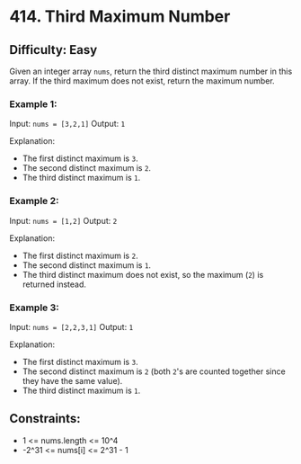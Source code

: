 ﻿# 414. Third Maximum Number

## Difficulty: Easy

Given an integer array `nums`, return the third distinct maximum number in this array. If the third maximum does not exist, return the maximum number.

### Example 1:

Input: `nums = [3,2,1]`
Output: `1`

Explanation:
- The first distinct maximum is `3`.
- The second distinct maximum is `2`.
- The third distinct maximum is `1`.

### Example 2:

Input: `nums = [1,2]`
Output: `2`

Explanation:
- The first distinct maximum is `2`.
- The second distinct maximum is `1`.
- The third distinct maximum does not exist, so the maximum (`2`) is returned instead.

### Example 3:

Input: `nums = [2,2,3,1]`
Output: `1`

Explanation:
- The first distinct maximum is `3`.
- The second distinct maximum is `2` (both `2`'s are counted together since they have the same value).
- The third distinct maximum is `1`.

## Constraints:

- 1 <= nums.length <= 10^4
- -2^31 <= nums[i] <= 2^31 - 1
